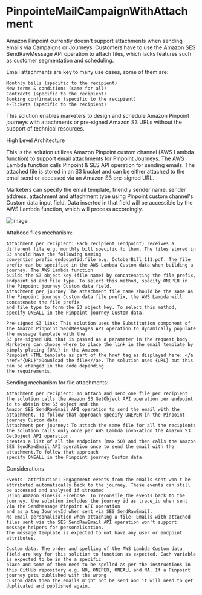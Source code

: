 # PinpointeMailCampaignWithAttachment

Amazon Pinpoint currently doesn't support attachments when sending emails via Campaigns or Journeys. Customers have to use the Amazon SES SendRawMessage API operation to attach files, which lacks features such as customer segmentation and scheduling.

Email attachments are key to many use cases, some of them are:

    Monthly bills (specific to the recipient)
    New terms & conditions (same for all)
    Contracts (specific to the recipient)
    Booking confirmation (specific to the recipient)
    e-Tickets (specific to the recipient)

This solution enables marketers to design and schedule Amazon Pinpoint journeys with attachments or pre-signed Amazon S3 URLs without the support of technical resources.

High Level Architecture

This is the solution utilizes Amazon Pinpoint custom channel (AWS Lambda function) to support email attachments for Pinpoint Journeys. The AWS Lambda function calls Pinpoint & 
SES API operation for sending emails. The attached file is stored in an S3 bucket and can be either attached to the email send or accessed via an Amazon S3 pre-signed URL.

Marketers can specify the email template, friendly sender name, sender address, attachment and attachment type using Pinpoint custom channel's Custom data input field. Data 
inserted in that field will be accessible by the AWS Lambda function, which will process accordingly.

![image](https://github.com/binuapazhoor/PinpointeMailCampaignWithAttachment/assets/58440253/48d5b759-61bb-47f8-9812-737de48e5c3a)

Attahced files mechanism:

    Attachment per recipient: Each recipient (endpoint) receives a different file e.g. monthly bill specific to them. The files stored in S3 should have the following naming
    convention prefix_endpointid.file e.g. OctoberBill_111.pdf. The file prefix can be specified in the AWS Lambda Custom data when building a journey. The AWS Lambda function 
    builds the S3 object key (file name) by concatenating the file prefix, endpoint id and file type. To select this method, specify ONEPER in the Pinpoint journey Custom data field.
    Attachment per journey The attachment file name should be the same as the Pinpoint journey Custom data file prefix, the AWS Lambda will concatenate the file prefix 
    and file type to form the S3 object key. To select this method, specify ONEALL in the Pinpoint journey Custom data.
    
    Pre-signed S3 link: This solution uses the Substitution component of the Amazon Pinpoint SendMessages API operation to dynamically populate the message template with the 
    S3 pre-signed URL that is passed as a parameter in the request body. Marketers can choose where to place the link in the email template by simply placing {URL} in the Amazon 
    Pinpoint HTML template as part of the href tag as displayed here: </a href="{URL}">Download the file<//a>. The solution uses {URL} but this can be changed in the code depending 
    the requirements.

Sending mechanism for file attachments:

    Attachment per recipient: To attach and send one file per recipient the solution calls the Amazon S3 GetObject API operation per endpoint id to obtain the S3 object and the 
    Amazon SES SendRawEmail API operation to send the email with the attachment. To follow that approach specify ONEPER in the Pinpoint journey Custom data.
    Attachment per journey: To attach the same file for all the recipients the solution calls only once per AWS Lambda invokation the Amazon S3 GetObject API operation, 
    creates a list of all the endpoints (max 50) and then calls the Amazon SES SendRawEmail API operation once to send the email with the attachment.To follow that approach 
    specify ONEALL in the Pinpoint journey Custom data.

Considerations

    Events' attribution: Engagement events from the emails sent won't be attributed automatically back to the journey. These events can still be accessed and analysed if streamed 
    using Amazon Kinesis Firehose. To reconsile the events back to the journey, the solution includes the journey id as trace_id when sent via the SendMessage Pinpoint API operation 
    and as a tag JourneyId when sent via SES SendRawEmail.
    No email personalization when attaching a file: Emails with attached files sent via the SES SendRawEmail API operation won't support message helpers for personalisation. 
    The message template is expected to not have any user or endpoint attributes.
    
    Custom data: The order and spelling of the AWS Lambda Custom data field are key for this solution to function as expected. Each variable is expected to be in the a specific 
    place and some of them need to be spelled as per the instructions in this GitHub repository e.g. NO, ONEPER, ONEALL and NA. If a Pinpoint journey gets published with the wrong 
    Custom data then the emails might not be send and it will need to get duplicated and published again.

